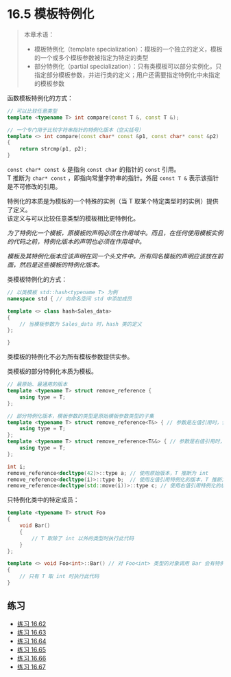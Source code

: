 # 16.5 模板特例化

> 本章术语：
>
> * 模板特例化（template specialization）：模板的一个独立的定义，模板的一个或多个模板参数被指定为特定的类型
> * 部分特例化（partial specialization）：只有类模板可以部分实例化，只指定部分模板参数，并进行类的定义；用户还需要指定特例化中未指定的模板参数

函数模板特例化的方式：

```cpp
// 可以比较任意类型
template <typename T> int compare(const T &, const T &);

// 一个专门用于比较字符串指针的特例化版本（空尖括号）
template <> int compare(const char* const &p1, const char* const &p2)
{
    return strcmp(p1, p2);
}
```

`const char* const &` 是指向 `const char` 的指针的 `const` 引用。  
T 推断为 `char* const` ，即指向常量字符串的指针。外层 `const T &` 表示该指针是不可修改的引用。

特例化的本质是为模板的一个特殊的实例（当 T 取某个特定类型时的实例）提供了定义。  
该定义与可以比较任意类型的模板相比更特例化。

*为了特例化一个模板，原模板的声明必须在作用域中。而且，在任何使用模板实例的代码之前，特例化版本的声明也必须在作用域中。*

*模板及其特例化版本应该声明在同一个头文件中。所有同名模板的声明应该放在前面，然后是这些模板的特例化版本。*

类模板特例化的方式：

```cpp
// 以类模板 std::hash<typename T> 为例
namespace std { // 向命名空间 std 中添加成员

template <> class hash<Sales_data>
{
    // 当模板参数为 Sales_data 时，hash 类的定义
};

}
```

类模板的特例化不必为所有模板参数提供实参。

类模板的部分特例化本质为模板。

```cpp
// 最原始、最通用的版本
template <typename T> struct remove_reference {
    using type = T;
};

// 部分特例化版本，模板参数的类型是原始模板参数类型的子集
template <typename T> struct remove_reference<T&> { // 参数是左值引用时，使用该特例化版本
    using type = T;
};
template <typename T> struct remove_reference<T&&> { // 参数是右值引用时，使用该特例化版本
    using type = T;
};

int i;
remove_reference<decltype(42)>::type a; // 使用原始版本，T 推断为 int
remove_reference<decltype(i)>::type b;  // 使用左值引用特例化的版本，T 推断为 int
remove_reference<decltype(std::move(i))>::type c; // 使用右值引用特例化的版本，T 推断为 int
```

只特例化类中的特定成员：

```cpp
template <typename T> struct Foo
{
    void Bar()
    {
        // T 取除了 int 以外的类型时执行此代码
    }
};

template <> void Foo<int>::Bar() // 对 Foo<int> 类型的对象调用 Bar 会有特例化的处理
{
    // 只有 T 取 int 时执行此代码
}
```

## 练习

* [练习 16.62](../src/quiz_16.62.cpp)
* [练习 16.63](../src/quiz_16.63.cpp)
* [练习 16.64](../src/quiz_16.64.cpp)
* [练习 16.65](../src/quiz_16.65.cpp)
* [练习 16.66](../src/quiz_16.66.md)
* [练习 16.67](../src/quiz_16.67.md)
